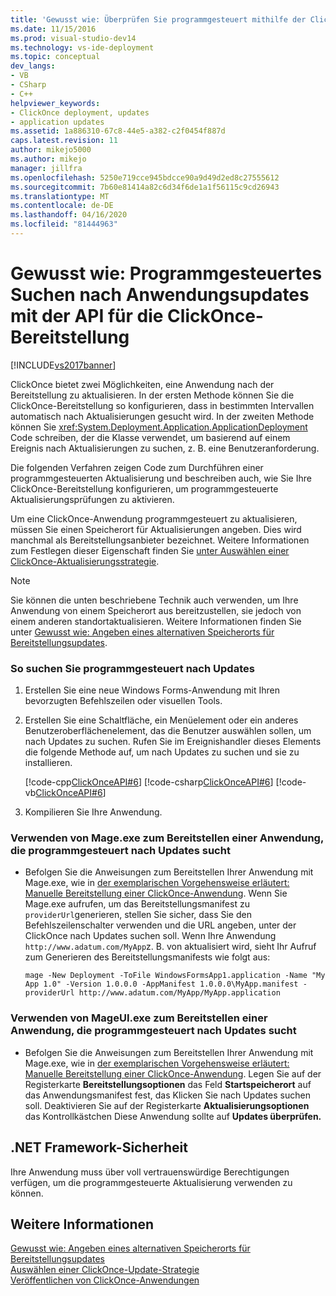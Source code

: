 ```yaml
---
title: 'Gewusst wie: Überprüfen Sie programmgesteuert mithilfe der ClickOnce-Bereitstellungs-API | Microsoft Docs'
ms.date: 11/15/2016
ms.prod: visual-studio-dev14
ms.technology: vs-ide-deployment
ms.topic: conceptual
dev_langs:
- VB
- CSharp
- C++
helpviewer_keywords:
- ClickOnce deployment, updates
- application updates
ms.assetid: 1a886310-67c8-44e5-a382-c2f0454f887d
caps.latest.revision: 11
author: mikejo5000
ms.author: mikejo
manager: jillfra
ms.openlocfilehash: 5250e719cce945bdcce90a9d49d2ed8c27555612
ms.sourcegitcommit: 7b60e81414a82c6d34f6de1a1f56115c9cd26943
ms.translationtype: MT
ms.contentlocale: de-DE
ms.lasthandoff: 04/16/2020
ms.locfileid: "81444963"
---
```

# <a name="how-to-check-for-application-updates-programmatically-using-the-clickonce-deployment-api"></a>Gewusst wie: Programmgesteuertes Suchen nach Anwendungsupdates mit der API für die ClickOnce-Bereitstellung
[!INCLUDE[vs2017banner](../includes/vs2017banner.md)]

ClickOnce bietet zwei Möglichkeiten, eine Anwendung nach der Bereitstellung zu aktualisieren. In der ersten Methode können Sie die ClickOnce-Bereitstellung so konfigurieren, dass in bestimmten Intervallen automatisch nach Aktualisierungen gesucht wird. In der zweiten Methode können Sie <xref:System.Deployment.Application.ApplicationDeployment> Code schreiben, der die Klasse verwendet, um basierend auf einem Ereignis nach Aktualisierungen zu suchen, z. B. eine Benutzeranforderung.  
  
 Die folgenden Verfahren zeigen Code zum Durchführen einer programmgesteuerten Aktualisierung und beschreiben auch, wie Sie Ihre ClickOnce-Bereitstellung konfigurieren, um programmgesteuerte Aktualisierungsprüfungen zu aktivieren.  
  
 Um eine ClickOnce-Anwendung programmgesteuert zu aktualisieren, müssen Sie einen Speicherort für Aktualisierungen angeben. Dies wird manchmal als Bereitstellungsanbieter bezeichnet. Weitere Informationen zum Festlegen dieser Eigenschaft finden Sie [unter Auswählen einer ClickOnce-Aktualisierungsstrategie](../deployment/choosing-a-clickonce-update-strategy.md).  
  
> [!NOTE]
> Sie können die unten beschriebene Technik auch verwenden, um Ihre Anwendung von einem Speicherort aus bereitzustellen, sie jedoch von einem anderen standortaktualisieren. Weitere Informationen finden Sie unter [Gewusst wie: Angeben eines alternativen Speicherorts für Bereitstellungsupdates](../deployment/how-to-specify-an-alternate-location-for-deployment-updates.md).  
  
### <a name="to-check-for-updates-programmatically"></a>So suchen Sie programmgesteuert nach Updates  
  
1. Erstellen Sie eine neue Windows Forms-Anwendung mit Ihren bevorzugten Befehlszeilen oder visuellen Tools.  
  
2. Erstellen Sie eine Schaltfläche, ein Menüelement oder ein anderes Benutzeroberflächenelement, das die Benutzer auswählen sollen, um nach Updates zu suchen. Rufen Sie im Ereignishandler dieses Elements die folgende Methode auf, um nach Updates zu suchen und sie zu installieren.  
  
     [!code-cpp[ClickOnceAPI#6](../snippets/cpp/VS_Snippets_Winforms/ClickOnceAPI/cpp/form1.cpp#6)]
     [!code-csharp[ClickOnceAPI#6](../snippets/csharp/VS_Snippets_Winforms/ClickOnceAPI/CS/Form1.cs#6)]
     [!code-vb[ClickOnceAPI#6](../snippets/visualbasic/VS_Snippets_Winforms/ClickOnceAPI/VB/Form1.vb#6)]  
  
3. Kompilieren Sie Ihre Anwendung.  
  
### <a name="using-mageexe-to-deploy-an-application-that-checks-for-updates-programmatically"></a>Verwenden von Mage.exe zum Bereitstellen einer Anwendung, die programmgesteuert nach Updates sucht  
  
- Befolgen Sie die Anweisungen zum Bereitstellen Ihrer Anwendung mit Mage.exe, wie in [der exemplarischen Vorgehensweise erläutert: Manuelle Bereitstellung einer ClickOnce-Anwendung](../deployment/walkthrough-manually-deploying-a-clickonce-application.md). Wenn Sie Mage.exe aufrufen, um das Bereitstellungsmanifest zu `providerUrl`generieren, stellen Sie sicher, dass Sie den Befehlszeilenschalter verwenden und die URL angeben, unter der ClickOnce nach Updates suchen soll. Wenn Ihre Anwendung `http://www.adatum.com/MyApp`z. B. von aktualisiert wird, sieht Ihr Aufruf zum Generieren des Bereitstellungsmanifests wie folgt aus:  
  
    ```  
    mage -New Deployment -ToFile WindowsFormsApp1.application -Name "My App 1.0" -Version 1.0.0.0 -AppManifest 1.0.0.0\MyApp.manifest -providerUrl http://www.adatum.com/MyApp/MyApp.application  
    ```  
  
### <a name="using-mageuiexe-to-deploy-an-application-that-checks-for-updates-programmatically"></a>Verwenden von MageUI.exe zum Bereitstellen einer Anwendung, die programmgesteuert nach Updates sucht  
  
- Befolgen Sie die Anweisungen zum Bereitstellen Ihrer Anwendung mit Mage.exe, wie in [der exemplarischen Vorgehensweise erläutert: Manuelle Bereitstellung einer ClickOnce-Anwendung](../deployment/walkthrough-manually-deploying-a-clickonce-application.md). Legen Sie auf der Registerkarte **Bereitstellungsoptionen** das Feld **Startspeicherort** auf das Anwendungsmanifest fest, das Klicken Sie nach Updates suchen soll. Deaktivieren Sie auf der Registerkarte **Aktualisierungsoptionen** das Kontrollkästchen Diese Anwendung sollte auf **Updates überprüfen.**  
  
## <a name="net-framework-security"></a>.NET Framework-Sicherheit  
 Ihre Anwendung muss über voll vertrauenswürdige Berechtigungen verfügen, um die programmgesteuerte Aktualisierung verwenden zu können.  
  
## <a name="see-also"></a>Weitere Informationen  
 [Gewusst wie: Angeben eines alternativen Speicherorts für Bereitstellungsupdates](../deployment/how-to-specify-an-alternate-location-for-deployment-updates.md)   
 [Auswählen einer ClickOnce-Update-Strategie](../deployment/choosing-a-clickonce-update-strategy.md)   
 [Veröffentlichen von ClickOnce-Anwendungen](../deployment/publishing-clickonce-applications.md)
